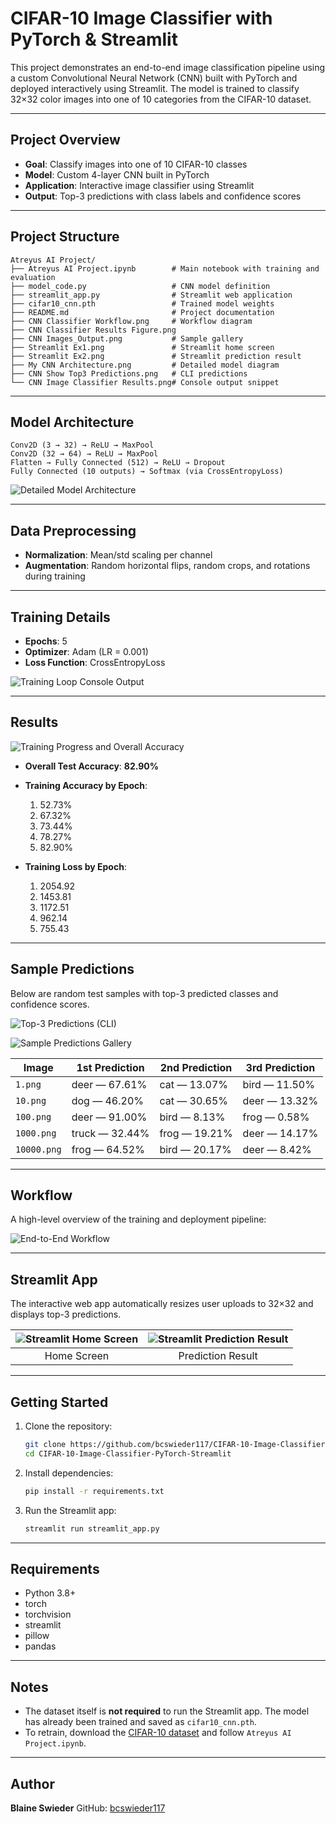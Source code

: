 # CIFAR-10 Image Classifier with PyTorch & Streamlit

This project demonstrates an end-to-end image classification pipeline using a custom Convolutional Neural Network (CNN) built with PyTorch and deployed interactively using Streamlit. The model is trained to classify 32×32 color images into one of 10 categories from the CIFAR-10 dataset.

---

## Project Overview

* **Goal**: Classify images into one of 10 CIFAR-10 classes
* **Model**: Custom 4-layer CNN built in PyTorch
* **Application**: Interactive image classifier using Streamlit
* **Output**: Top-3 predictions with class labels and confidence scores

---

## Project Structure

```
Atreyus AI Project/
├── Atreyus AI Project.ipynb        # Main notebook with training and evaluation
├── model_code.py                   # CNN model definition
├── streamlit_app.py                # Streamlit web application
├── cifar10_cnn.pth                 # Trained model weights
├── README.md                       # Project documentation
├── CNN Classifier Workflow.png     # Workflow diagram
├── CNN Classifier Results Figure.png
├── CNN Images_Output.png           # Sample gallery
├── Streamlit Ex1.png               # Streamlit home screen
├── Streamlit Ex2.png               # Streamlit prediction result
├── My CNN Architecture.png         # Detailed model diagram
├── CNN Show Top3 Predictions.png   # CLI predictions
└── CNN Image Classifier Results.png# Console output snippet
```

---

## Model Architecture

```
Conv2D (3 → 32) → ReLU → MaxPool
Conv2D (32 → 64) → ReLU → MaxPool
Flatten → Fully Connected (512) → ReLU → Dropout
Fully Connected (10 outputs) → Softmax (via CrossEntropyLoss)
```

![Detailed Model Architecture](<My CNN Architecture.png>)

---

## Data Preprocessing

* **Normalization**: Mean/std scaling per channel
* **Augmentation**: Random horizontal flips, random crops, and rotations during training

---

## Training Details

* **Epochs**: 5
* **Optimizer**: Adam (LR = 0.001)
* **Loss Function**: CrossEntropyLoss

![Training Loop Console Output](<CNN Image Classifier Results.png>)

---

## Results

![Training Progress and Overall Accuracy](<CNN Classifier Results Figure.png>)

* **Overall Test Accuracy**: **82.90%**
* **Training Accuracy by Epoch**:

  1. 52.73%
  2. 67.32%
  3. 73.44%
  4. 78.27%
  5. 82.90%
* **Training Loss by Epoch**:

  1. 2054.92
  2. 1453.81
  3. 1172.51
  4. 962.14
  5. 755.43

---

## Sample Predictions

Below are random test samples with top-3 predicted classes and confidence scores.

![Top-3 Predictions (CLI)](<CNN Show Top3 Predictions.png>)

![Sample Predictions Gallery](<CNN Images_Output.png>)

| Image       | 1st Prediction | 2nd Prediction | 3rd Prediction |
| ----------- | -------------- | -------------- | -------------- |
| `1.png`     | deer — 67.61%  | cat — 13.07%   | bird — 11.50%  |
| `10.png`    | dog — 46.20%   | cat — 30.65%   | deer — 13.32%  |
| `100.png`   | deer — 91.00%  | bird — 8.13%   | frog — 0.58%   |
| `1000.png`  | truck — 32.44% | frog — 19.21%  | deer — 14.17%  |
| `10000.png` | frog — 64.52%  | bird — 20.17%  | deer — 8.42%   |

---

## Workflow

A high-level overview of the training and deployment pipeline:

![End-to-End Workflow](<CNN Classifier Workflow.png>)

---

## Streamlit App

The interactive web app automatically resizes user uploads to 32×32 and displays top-3 predictions.

| ![Streamlit Home Screen](<Streamlit Ex1.png>) | ![Streamlit Prediction Result](<Streamlit Ex2.png>) |
| :-------------------------------------------: | :-------------------------------------------------: |
|                  Home Screen                  |                  Prediction Result                  |

---

## Getting Started

1. Clone the repository:

   ```bash
   git clone https://github.com/bcswieder117/CIFAR-10-Image-Classifier-PyTorch-Streamlit.git
   cd CIFAR-10-Image-Classifier-PyTorch-Streamlit
   ```

2. Install dependencies:

   ```bash
   pip install -r requirements.txt
   ```

3. Run the Streamlit app:

   ```bash
   streamlit run streamlit_app.py
   ```

---

## Requirements

* Python 3.8+
* torch
* torchvision
* streamlit
* pillow
* pandas

---

## Notes

* The dataset itself is **not required** to run the Streamlit app. The model has already been trained and saved as `cifar10_cnn.pth`.
* To retrain, download the [CIFAR-10 dataset](https://www.cs.toronto.edu/~kriz/cifar.html) and follow `Atreyus AI Project.ipynb`.

---

## Author

**Blaine Swieder**
GitHub: [bcswieder117](https://github.com/bcswieder117)


